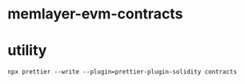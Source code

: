 # memlayer-evm-contracts

# utility
`npx prettier --write --plugin=prettier-plugin-solidity contracts`
